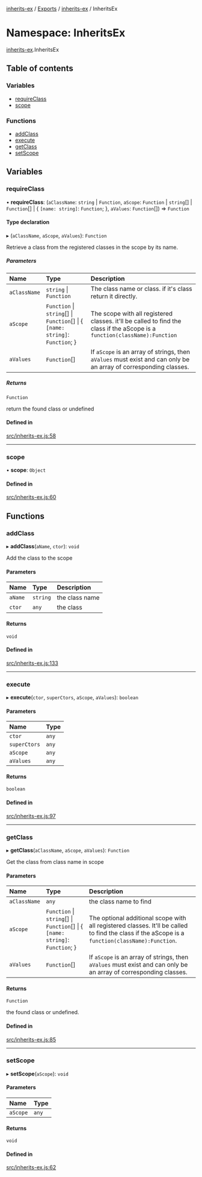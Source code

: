 [inherits-ex](../README.md) / [Exports](../modules.md) / [inherits-ex](inherits_ex.md) / InheritsEx

# Namespace: InheritsEx

[inherits-ex](inherits_ex.md).InheritsEx

## Table of contents

### Variables

- [requireClass](inherits_ex.InheritsEx.md#requireclass)
- [scope](inherits_ex.InheritsEx.md#scope)

### Functions

- [addClass](inherits_ex.InheritsEx.md#addclass)
- [execute](inherits_ex.InheritsEx.md#execute)
- [getClass](inherits_ex.InheritsEx.md#getclass)
- [setScope](inherits_ex.InheritsEx.md#setscope)

## Variables

### requireClass

• **requireClass**: (`aClassName`: `string` \| `Function`, `aScope`: `Function` \| `string`[] \| `Function`[] \| { `[name: string]`: `Function`;  }, `aValues`: `Function`[]) => `Function`

#### Type declaration

▸ (`aClassName`, `aScope`, `aValues`): `Function`

Retrieve a class from the registered classes in the scope by its name.

##### Parameters

| Name | Type | Description |
| :------ | :------ | :------ |
| `aClassName` | `string` \| `Function` | The class name or class. if it's class return it directly. |
| `aScope` | `Function` \| `string`[] \| `Function`[] \| { `[name: string]`: `Function`;  } | The scope with all registered classes. it'll be called to find the class if the aScope is a `function(className):Function` |
| `aValues` | `Function`[] | If `aScope` is an array of strings, then `aValues` must exist and can only be an array of corresponding classes. |

##### Returns

`Function`

return the found class or undefined

#### Defined in

[src/inherits-ex.js:58](https://github.com/snowyu/inherits-ex.js/blob/fe6c4cf/src/inherits-ex.js#L58)

___

### scope

• **scope**: `Object`

#### Defined in

[src/inherits-ex.js:60](https://github.com/snowyu/inherits-ex.js/blob/fe6c4cf/src/inherits-ex.js#L60)

## Functions

### addClass

▸ **addClass**(`aName`, `ctor`): `void`

Add the class to the scope

#### Parameters

| Name | Type | Description |
| :------ | :------ | :------ |
| `aName` | `string` | the class name |
| `ctor` | `any` | the class |

#### Returns

`void`

#### Defined in

[src/inherits-ex.js:133](https://github.com/snowyu/inherits-ex.js/blob/fe6c4cf/src/inherits-ex.js#L133)

___

### execute

▸ **execute**(`ctor`, `superCtors`, `aScope`, `aValues`): `boolean`

#### Parameters

| Name | Type |
| :------ | :------ |
| `ctor` | `any` |
| `superCtors` | `any` |
| `aScope` | `any` |
| `aValues` | `any` |

#### Returns

`boolean`

#### Defined in

[src/inherits-ex.js:97](https://github.com/snowyu/inherits-ex.js/blob/fe6c4cf/src/inherits-ex.js#L97)

___

### getClass

▸ **getClass**(`aClassName`, `aScope`, `aValues`): `Function`

Get the class from class name in scope

#### Parameters

| Name | Type | Description |
| :------ | :------ | :------ |
| `aClassName` | `any` | the class name to find |
| `aScope` | `Function` \| `string`[] \| `Function`[] \| { `[name: string]`: `Function`;  } | The optional additional scope with all registered classes. It'll be called to find the class if the aScope is a `function(className):Function`. |
| `aValues` | `Function`[] | If `aScope` is an array of strings, then `aValues` must exist and can only be an array of corresponding classes. |

#### Returns

`Function`

the found class or undefined.

#### Defined in

[src/inherits-ex.js:85](https://github.com/snowyu/inherits-ex.js/blob/fe6c4cf/src/inherits-ex.js#L85)

___

### setScope

▸ **setScope**(`aScope`): `void`

#### Parameters

| Name | Type |
| :------ | :------ |
| `aScope` | `any` |

#### Returns

`void`

#### Defined in

[src/inherits-ex.js:62](https://github.com/snowyu/inherits-ex.js/blob/fe6c4cf/src/inherits-ex.js#L62)
